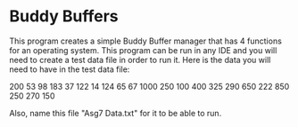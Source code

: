 # Buddy Buffers

This program creates a simple Buddy Buffer manager that has 4 functions for an operating system. This program can be run in any IDE and you will need to create a test data file in order to run it. Here is the data you will need to have in the test data file:

200
53
98 183 37 122 14 124 65 67
1000
250
100 400 325 290 650 222 850 250 270 150

Also, name this file "Asg7 Data.txt" for it to be able to run.
